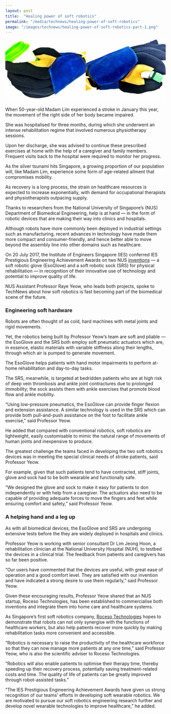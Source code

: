 ```yaml
---
layout: post
title:  "Healing power of soft robotics"
permalink: "/media/technews/healing-power-of-soft-robotics"
image: "/images/technews/healing-power-of-soft-robotics-part-1.png"
---
```


![Healing power of soft robotics](/images/technews/healing-power-of-soft-robotics-part-1.png)

When 50-year-old Madam Lim experienced a stroke in January this year, the movement of the right side of her body became impaired.

She was hospitalised for three months, during which she underwent an intense rehabilitation regime that involved numerous physiotherapy sessions.

Upon her discharge, she was advised to continue these prescribed exercises at home with the help of a caregiver and family members. Frequent visits back to the hospital were required to monitor her progress.

As the silver tsunami hits Singapore, a growing proportion of our population will, like Madam Lim, experience some form of age-related ailment that compromises mobility.

As recovery is a long process, the strain on healthcare resources is expected to increase exponentially, with demand for occupational therapists and physiotherapists outpacing supply.

Thanks to researchers from the National University of Singapore’s (NUS) Department of Biomedical Engineering, help is at hand — in the form of robotic devices that are making their way into clinics and hospitals.

Although robots have more commonly been deployed in industrial settings such as manufacturing, recent advances in technology have made them more compact and consumer-friendly, and hence better able to move beyond the assembly line into other domains such as healthcare.

On 20 July 2017, the Institute of Engineers Singapore (IES) conferred IES Prestigious Engineering Achievement Awards on two NUS [inventions](http://www.bioeng.nus.edu.sg/EILab/robotics.html) — a soft robotic glove (EsoGlove) and a soft robotic sock (SRS) for physical rehabilitation — in recognition of their innovative use of technology and potential to improve quality of life.

NUS Assistant Professor Raye Yeow, who leads both projects, spoke to TechNews about how soft robotics is fast becoming part of the biomedical scene of the future.

### **Engineering soft hardware**
Robots are often thought of as cold, hard machines with metal joints and rigid movements.

Yet, the robotics being built by Professor Yeow’s team are soft and pliable — the EsoGlove and the SRS both employ soft pneumatic actuators which are, in essence, elastic materials with variable stiffness along their lengths, through which air is pumped to generate movement.

The EsoGlove helps patients with hand motor impairments to perform at-home rehabilitation and day-to-day tasks.

The SRS, meanwhile, is targeted at bedridden patients who are at high risk of deep vein thrombosis and ankle joint contractures due to prolonged immobility; the sock assists them with ankle exercises that promote blood flow and ankle mobility.

“Using low-pressure pneumatics, the EsoGlove can provide finger flexion and extension assistance. A similar technology is used in the SRS which can provide both pull-and-push assistance on the foot to facilitate ankle exercise," said Professor Yeow.

He added that compared with conventional robotics, soft robotics are lightweight, easily customisable to mimic the natural range of movements of human joints and inexpensive to produce.

The greatest challenge the teams faced in developing the two soft robotics devices was in meeting the special clinical needs of stroke patients, said Professor Yeow.

For example, given that such patients tend to have contracted, stiff joints, glove and sock had to be both wearable and functionally safe.

“We designed the glove and sock to make it easy for patients to don independently or with help from a caregiver. The actuators also need to be capable of providing adequate forces to move the fingers and feet while ensuring comfort and safety,” said Professor Yeow.

### **A helping hand and a leg up**

As with all biomedical devices, the EsoGlove and SRS are undergoing extensive tests before the they are widely deployed in hospitals and clinics.

Professor Yeow is working with senior consultant Dr Lim Jeong Hoon, a rehabilitation clinician at the National University Hospital (NUH), to testbed the devices in a clinical trial. The feedback from patients and caregivers has so far been positive.

“Our users have commented that the devices are useful, with great ease of operation and a good comfort level. They are satisfied with our invention and have indicated a strong desire to use them regularly,” said Professor Yeow.

Given these encouraging results, Professor Yeow shared that an NUS startup, Roceso Technologies, has been established to commercialise both inventions and integrate them into home care and healthcare systems.

As Singapore’s first soft robotics company, [Roceso Technologies](https://www.roceso.com/) hopes to demonstrate that robots can not only synergise with the functions of healthcare workers, but also help patients recover more quickly by making rehabilitation tasks more convenient and accessible.

“Robotics is necessary to raise the productivity of the healthcare workforce so that they can now manage more patients at any one time,” said Professor Yeow, who is also the scientific adviser to Roceso Technologies.

“Robotics will also enable patients to optimise their therapy time, thereby speeding up their recovery process, potentially saving treatment-related costs and time. The quality of life of patients can be greatly improved through robot-assisted tasks.”

“The IES Prestigious Engineering Achievement Awards have given us strong recognition of our teams’ efforts in developing soft wearable robotics. We are motivated to pursue our soft robotics engineering research further and develop novel wearable technologies to improve healthcare,” he added.
